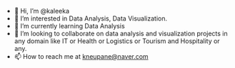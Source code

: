 - 👋 Hi, I’m @kaleeka
- 👀 I’m interested in Data Analysis, Data Visualization.
- 🌱 I’m currently learning Data Analysis
- 💞️ I’m looking to collaborate on data analysis and visualization projects in any domain like IT or Health or Logistics or Tourism and Hospitality or any.
- 📫 How to reach me at kneupane@naver.com

<!---
kaleeka/kaleeka is a ✨ special ✨ repository because its `README.md` (this file) appears on your GitHub profile.
You can click the Preview link to take a look at your changes.
--->
